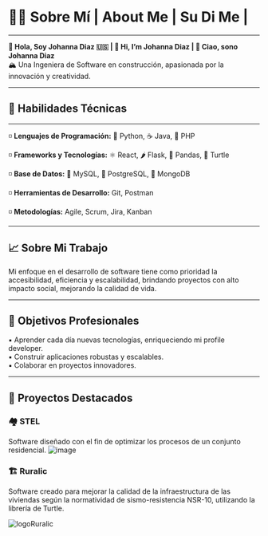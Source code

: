 # 👩‍💻 Sobre Mí | About Me | Su Di Me  |
______________________________________________________________________________________________________________
**👋 Hola, Soy Johanna Diaz 🇺🇸 | 👋 Hi, I’m Johanna Diaz  | 👋 Ciao, sono Johanna Diaz**  
🏔️ Una Ingeniera de Software en construcción, apasionada por la innovación y creatividad.
______________________________________________________________________________________________________________ 

## 🚀 __Habilidades Técnicas__
______________________________________________________________________________________________________________
◽ **Lenguajes de Programación:** 🐍 Python, ☕ Java, 🐘 PHP  

◽ **Frameworks y Tecnologías:** ⚛️ React, 🌶️ Flask, 🐼 Pandas, 🐢 Turtle  

◽ **Base de Datos:** 🐬 MySQL, 🐘 PostgreSQL, 🍃 MongoDB  

◽ **Herramientas de Desarrollo:** Git, Postman  

◽ **Metodologías:** Agile, Scrum, Jira, Kanban  
_____________________________________________________________________________________________________________
## 📈 __Sobre Mi Trabajo__

Mi enfoque en el desarrollo de software tiene como prioridad la accesibilidad, eficiencia y escalabilidad, 
brindando proyectos con alto impacto social, mejorando la calidad de vida.
_____________________________________________________________________________________________________________
## 🎯 __Objetivos Profesionales__

▪ Aprender cada día nuevas tecnologías, enriqueciendo mi profile developer.  
▪️ Construir aplicaciones robustas y escalables.  
▪️ Colaborar en proyectos innovadores.  
_____________________________________________________________________________________________________________
## 📌 __Proyectos Destacados__

### 🏘️ __STEL__     
Software diseñado con el fin de optimizar los procesos de un conjunto residencial. 
![image](https://github.com/user-attachments/assets/69a53bc7-0c44-43d5-83c6-75cb3de44413)

### 🏗️ __Ruralic__   
Software creado para mejorar la calidad de la infraestructura de las viviendas según la
normatividad de sismo-resistencia NSR-10, utilizando la librería de Turtle.

![logoRuralic](https://github.com/user-attachments/assets/fcb94f23-1fdc-41c5-9db1-2af3acd2f590)




<!---
JohannaDiazDev/JohannaDiazDev is a ✨ special ✨ repository because its `README.md` (this file) appears on your GitHub profile.
You can click the Preview link to take a look at your changes.
--->
